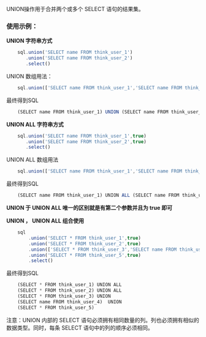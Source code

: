 UNION操作用于合并两个或多个 SELECT 语句的结果集。

### 使用示例：

**UNION 字符串方式**
```js 
    sql.union('SELECT name FROM think_user_1')
       .union('SELECT name FROM think_user_2')
       .select()
```


UNION 数组用法：
```js 
    sql.union(['SELECT name FROM think_user_1','SELECT name FROM think_user_2']).select()
```


最终得到SQL
```js
    (SELECT name FROM think_user_1) UNION (SELECT name FROM think_user_2)
```


**UNION ALL 字符串方式**
```js 
    sql.union('SELECT name FROM think_user_1',true)
       .union('SELECT name FROM think_user_2',true)
       .select()
```

UNION ALL 数组用法
```js 
    sql.union(['SELECT name FROM think_user_1','SELECT name FROM think_user_2'],true).select()
```


最终得到SQL
```js
    (SELECT name FROM think_user_1) UNION ALL (SELECT name FROM think_user_2)
```


**UNION 于 UNION ALL 唯一的区别就是有第二个参数并且为 true 即可**


**UNION ， UNION ALL 组合使用**
```js 
    sql
        .union('SELECT * FROM think_user_1',true)
        .union('SELECT * FROM think_user_2',true)
        .union(['SELECT * FROM think_user_3','SELECT name FROM think_user_4'])
        .union('SELECT * FROM think_user_5',true)
        .select()
```

最终得到SQL
```js
    (SELECT * FROM think_user_1) UNION ALL  
    (SELECT * FROM think_user_2) UNION ALL 
    (SELECT * FROM think_user_3) UNION 
    (SELECT name FROM think_user_4)  UNION  
    (SELECT * FROM think_user_5)
```


注意：UNION 内部的 SELECT 语句必须拥有相同数量的列。列也必须拥有相似的数据类型。同时，每条 SELECT 语句中的列的顺序必须相同。


